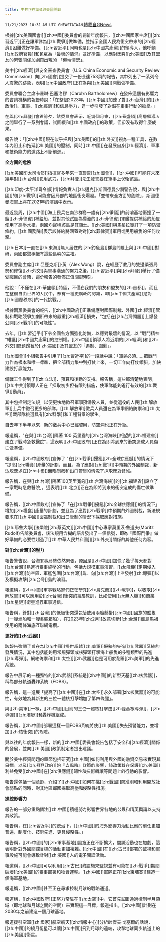 ```yaml
---
title: 中共正在準備與美國開戰
---
```

`11/21/2023 10:31 AM UTC GNEWSTAIWAN` [轉載自GNews](https://gnews.org/articles/1999608)



  
根據[[zh:美國國會]][[zh:中國]]委員會的最新年度報告，[[zh:中國國家主席]][[zh:習近平]]正在讓軍隊為[[zh:戰爭]]做準備，並指示全國人民為衝突帶來的[[zh:經濟]]困難做好準備。
[[zh:習近平]]同時也是[[zh:中國共產黨]]的領導人，他呼籲[[zh:政府官員]]和民眾為「最壞的情況」做好準備，以應對因與[[zh:美國]]及其盟友的緊張關係加劇而出現的 「極端情況」。

  

美中[[zh:經濟]]與安全審查委員會（U.S. China Economic and Security Review Commission）向[[zh:國會]]提交了一份長達753頁的報告，其中列出了一系列令人震驚的跡象，表明[[zh:中國政府]]正在為與[[zh:美國]]開戰做準備。

  

委員會聯合主席卡羅琳·巴塞洛繆（Carolyn Bartholomew）在發佈這個有影響力的咨詢機構的報告時說：「在整個2023年，[[zh:中國]]加速了對[[zh:台灣]]的[[zh:政治]]、軍事、[[zh:經濟]]和信息壓力，進一步引發了對潛在軍事行動的擔憂。」

  

在與[[zh:拜登]]會晤前夕，該委員會表示，近幾個月來，[[zh:華盛頓]]高層領導人之間舉行了一系列會議，試圖緩和[[zh:中國政府]]的政策，但卻沒有取得什麼成果。

  

報告說：「[[zh:中國]]現在似乎把與[[zh:美國]]的[[zh:外交]]視為一種工具，在數年內阻止和拖延[[zh:美國]]的壓制，同時[[zh:中國]]在發展自身[[zh:經濟]]、軍事和技術能力的道路上不斷前進。」

  

**全方面的危險**

  

[[zh:美國印太司令部]]指揮官多年來一直警告[[zh:國會]]，[[zh:中國]]可能在未來幾年對[[zh:台灣]]使用武力。[[zh:拜登]]先生發誓要在軍事上保衛該島。

  

[[zh:印度-太平洋司令部]]情報負責人[[zh:邁克]]·斯圖德曼少將警告說，與[[zh:中國]]的[[zh:戰爭]]可能會因局部的地區衝突爆發。「並帶來全方面的危險」，斯圖德曼海軍上將在2021年的演講中表示。

  

最近幾周，[[zh:中國]]海上民兵在南沙群島一處有[[zh:爭議]]的前哨基地衝撞了一艘[[zh:菲律賓]]補給船，並對其他試圖為擱淺的[[zh:菲律賓]]軍艦提供補給的船隻使用了高壓水槍，兩國均聲稱該島是其領土。[[zh:美國]]與馬尼拉簽訂了一項防禦條約，[[zh:國務院]]表示該條約將涵蓋對對[[zh:菲律賓]]軍用或民用船隻的任何攻擊。

  

[[zh:日本]]一直在[[zh:東海]]無人居住的[[zh:釣魚島]]群島問題上與[[zh:中國]]對峙，兩國都聲稱擁有這些島嶼的主權。

  

委員會副主席[[zh:亞歷克斯]]·黃（Alex Wong）說，在經歷了數月的雙邊緊張局勢和修復[[zh:外交]]與軍事溝通的努力之後，[[zh:習近平]]與[[zh:拜登]]舉行了備受矚目的會晤，這份報告的發佈正值關鍵時刻。

  

他說：「不僅在[[zh:華盛頓]]特區，不僅在我們的朋友和盟友的[[zh:首都]]，而且在整個自由世界的人民中，都有一種更廣泛的認識，即[[zh:中國共產黨]]是對[[zh:國際秩序]]的一代挑戰。」

  

根據兩黨委員會的報告，[[zh:中國政府]]正準備應對國際制裁、外國[[zh:經濟]]管制和戰略競爭加劇所帶來的嚴重[[zh:經濟]]損失，"包括在[[zh:台灣問題]]上爆發公開[[zh:戰爭]]的可能性"。

  

去年，[[zh:習近平]]下令全國各方面強化防備，以應對最壞的情況，以 "戰鬥精神 "維護[[zh:中國共產黨]]的控制權。[[zh:中國]]領導人將近期的[[zh:經濟]]和[[zh:外交]]問題歸咎於[[zh:美國]]及其盟友的「遏制、圍剿」。

  

[[zh:國會]]小組報告中引用了[[zh:習近平]]的一段話中說：「軍隊必須......把戰鬥力作為根本和唯一標準，把全部精力集中到打仗上來，一切工作向打仗傾斜，加快建設打贏能力。

  

備戰工作得到了[[zh:立法]]、預算和後勤的支持。報告稱，這些都清楚地表明，[[zh:中共]]領導人正在「採取初步但有限的措施，使軍隊能夠進行有效的[[zh:戰爭]]動員」。

  

其中包括制定法規，以便更快地徵召軍事預備役人員，並從退役的人民[[zh:解放軍]]士兵中徵召更多的部隊。[[zh:解放軍]]徵兵人員還在為軍事網絡防禦和[[zh:太空]]戰部隊挑選具有[[zh:科學]]和工程背景的學生。

  

自去年下半年以來，新的徵兵中心已經啓用，防空洞也正在升級。

  

報道稱，"在與[[zh:台灣]]隔著 100 英里寬的[[zh:台灣海峽]]相望的[[zh:福建省]]建立了戰時急救醫院"，這表明[[zh:中國政府]]正在為即將到來的衝突造成人員傷亡做準備。

  

報道稱，[[zh:中國政府]]宣佈了 "在[[zh:戰爭]]擾亂[[zh:全球供應鏈]]的情況下 "提高[[zh:糧食]]產量的計劃，而且，為了應對[[zh:戰爭]]中預期的外國制裁，新法規要求在[[zh:中國]]面臨制裁和出口管制的情況下採取應對措施。

  

報告稱，在與[[zh:台灣]]隔著100英里寬的[[zh:台灣海峽]]的[[zh:福建省]]設立了一家戰時急救醫院」，這表明[[zh:北京]]正在為即將到來的衝突造成的傷亡做準備。

  

報告稱，[[zh:中國政府]]宣佈了「在[[zh:戰爭]]擾亂[[zh:全球供應鏈]]的情況下」增加[[zh:糧食]]產量的計劃，並且為了應對[[zh:戰爭]]中預期的外國制裁，新法規要求在[[zh:中國]]面臨制裁和出口管制的情況下採取應對措施。

  

[[zh:耶魯大學]]法學院[[zh:蔡英文]][[zh:中國]]中心專家莫里茨·魯道夫(Moritz Rudolf)告訴委員會，該法規用含糊的語言發出了一個信號，即為『國際鬥爭』做好準備的必要性超過了[[zh:中華人民共和國]][[zh:外交]]關係的其他任何內容。

  

**對[[zh:台灣]]的壓力**

  

報告警告說，台海軍事局勢依然緊張，原因是[[zh:中國]]加快了幾乎每天都對[[zh:台灣]]島進行軍事施壓的行動，包括大規模軍事演習、[[zh:飛機]]定期侵入[[zh:台灣]]防空區、軍艦包圍[[zh:台灣]]島、向[[zh:台灣]]上空發射[[zh:導彈]]以及模擬攻擊[[zh:台灣]]島的演習。

  

報道稱，[[zh:中國]]軍事戰略家們正在研究[[zh:烏克蘭]][[zh:戰爭]]，以吸取[[zh:解放軍]]可以應用於[[zh:台灣]]衝突的經驗教訓，比如使用[[zh:無人機]]和商業[[zh:星鏈]]衛星進行軍事通信。

  

報告稱，針對[[zh:台灣]]的低級衝突還包括使用兩艘懸掛[[zh:中國]]國旗的船隻（一艘漁船和一艘集裝箱船），在2023年[[zh:2月]]故意切斷[[zh:台灣]]離島馬祖使用的兩條海底互聯網電纜。

  

  

**更好的[[zh:武器]]**

  

該報告強調了旨在為[[zh:中國]]提供超越[[zh:美軍]]優勢的先進[[zh:武器]]系統的發展情況，其中包括能夠用常規彈頭或核彈頭打擊海上船隻的多種類型的先進[[zh:導彈]]。網絡防禦和[[zh:太空]][[zh:武器]]也是可用於削弱[[zh:美軍]]的先進系統。

  

報告中展示的一種獨特的[[zh:武器]]系統是[[zh:中國]]的新型天基[[zh:核武器]]，稱為部分軌道轟炸系統（FOBS）。

  

報告稱，這一進展「提高了[[zh:中國]]在[[zh:太空]]永久部署[[zh:核武器]]的可能性，有效地為其新生的三位一體核打擊增加了第四條腿」。

  

與[[zh:美軍]]一樣，[[zh:中國]]目前的三位一體核打擊由[[zh:陸基核導彈]]、[[zh:導彈]][[zh:潛艇]]和轟炸機組成。

  

報告稱，[[zh:中國]]部署這樣一個FOBS系統將使[[zh:美國]]失去預警能力，並增加[[zh:核衝突]]的危險。

  

與以往的年度報告一樣，新的[[zh:中國]]委員會報告包括了安全和[[zh:經濟]]關係的發展，並向[[zh:美國]]政策制定者提出建議。

  

關於美中經貿問題的章節包括研究[[zh:中國]]如何利用與外國的融資交易來實現其目標，以及[[zh:拜登政府]]的『去風險』政策的影響，該政策旨在保護[[zh:美國]]利益免受[[zh:中國]]在[[zh:供應鏈]]韌性和技術轉讓等問題上的行動的影響。

  

報告還包括一個章節，介紹了[[zh:中國]]如何在挑[[zh:戰國]]際准則和利用開放社會弱點的同時，對其地區鄰國採取高壓和侵略性措施。

  

  

**操控影響力**

  

報告的一部分重點關注[[zh:中國]]積極努力影響世界各地的公眾和精英輿論以支持其政策。

  

報告稱，在[[zh:習近平]]的統治下，[[zh:中國]]的海外影響力活動比他的前任更加普遍、制度化、技術先進、更具侵略性。」

  

報告稱，[[zh:中國]]的[[zh:軍事基地]]設施正在不斷擴大，間諜活動也在加劇，這表明針對外國間諜目標的活動更加複雜。[[zh:中國]]在[[zh:古巴]]部署的監視和軍事設施可能會導致針對[[zh:美國]]人的電子間諜活動。

  

  

報道稱，[[zh:中國]]可以利用[[zh:古巴]]的設施來監視並有可能在[[zh:戰爭]]期間破壞[[zh:美國]]的軍事部署和物資運輸。[[zh:中國]]軍隊正在[[zh:柬埔寨]]建造一個海軍基地。

  

報道稱，[[zh:中國]]甚至正在尋求控制月球的戰略通道。

  

報道稱，[[zh:中國政府]]正努力常駐在[[zh:太空]]中，它首先試圖通過控制半月領域（即地球和月球之間的空間）來實現這一目標，報道指出，[[zh:中國]]計劃在2030年之前建造一個月球基地。

  

報道援引空軍[[zh:國家]]航空航天[[zh:情報中心]]分析師傑夫·戈塞爾的話說，[[zh:中國]]的繞月衛星可以讓[[zh:中國]]飛到月球的遠端，攻擊地球同步軌道上的[[zh:美國]]衛星。
